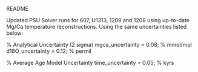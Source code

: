 README

Updated PSU Solver runs for 607, U1313, 1209 and 1208 using up-to-date Mg/Ca temperature reconstructions. Using the same uncertainties listed below:

% Analytical Uncertainty (2 sigma)
mgca_uncertainty = 0.08;     % mmol/mol
d18O_uncertainty = 0.12;    % permil

% Average Age Model Uncertainty
time_uncertainty = 0.05;    % kyrs